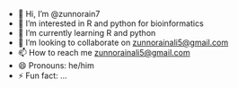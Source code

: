 - 👋 Hi, I’m @zunnorain7
- 👀 I’m interested in R and python for bioinformatics
- 🌱 I’m currently learning R and python
- 💞️ I’m looking to collaborate on zunnorainali5@gmail.com
- 📫 How to reach me zunnorainali5@gmail.com
- 😄 Pronouns: he/him
- ⚡ Fun fact: ...

<!---
zunnorain7/zunnorain7 is a ✨ special ✨ repository because its `README.md` (this file) appears on your GitHub profile.
You can click the Preview link to take a look at your changes.
--->
